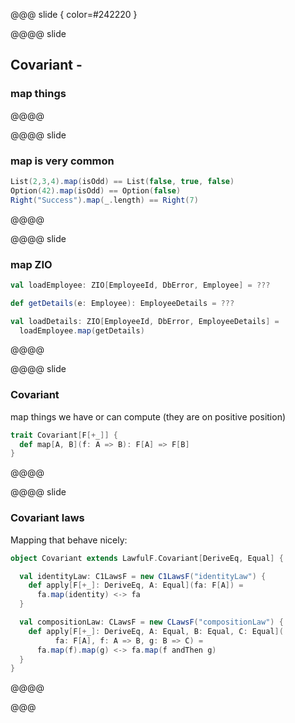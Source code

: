 @@@ slide { color=#242220 }

@@@@ slide

## Covariant -
### map things

@@@@

@@@@ slide

### map is very common

```scala
List(2,3,4).map(isOdd) == List(false, true, false)
Option(42).map(isOdd) == Option(false)
Right("Success").map(_.length) == Right(7)
```
@@@@

@@@@ slide

### map ZIO

```scala
val loadEmployee: ZIO[EmployeeId, DbError, Employee] = ???

def getDetails(e: Employee): EmployeeDetails = ???

val loadDetails: ZIO[EmployeeId, DbError, EmployeeDetails] =
  loadEmployee.map(getDetails)
```
@@@@

@@@@ slide

### Covariant
map things we have or can compute (they are on positive position)

```scala
trait Covariant[F[+_]] {
  def map[A, B](f: A => B): F[A] => F[B]
}
```
@@@@

@@@@ slide

### Covariant laws
Mapping that behave nicely:

```scala
object Covariant extends LawfulF.Covariant[DeriveEq, Equal] {

  val identityLaw: C1LawsF = new C1LawsF("identityLaw") {
    def apply[F[+_]: DeriveEq, A: Equal](fa: F[A]) =
      fa.map(identity) <-> fa
  }

  val compositionLaw: CLawsF = new CLawsF("compositionLaw") {
    def apply[F[+_]: DeriveEq, A: Equal, B: Equal, C: Equal](
          fa: F[A], f: A => B, g: B => C) =
      fa.map(f).map(g) <-> fa.map(f andThen g)
  }
}
```

@@@@

@@@